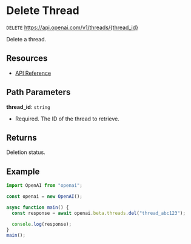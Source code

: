 # Delete Thread

`DELETE` https://api.openai.com/v1/threads/{thread_id}

Delete a thread.

## Resources

- [API Reference](https://platform.openai.com/docs/api-reference/threads/deleteThread)

## Path Parameters

**thread_id**: `string`

- Required. The ID of the thread to retrieve.

## Returns

Deletion status.

## Example

```js
import OpenAI from "openai";

const openai = new OpenAI();

async function main() {
  const response = await openai.beta.threads.del("thread_abc123");

  console.log(response);
}
main();
```
